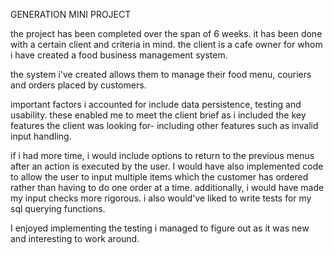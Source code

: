 GENERATION MINI PROJECT

the project has been completed over the span of 6 weeks. it has been done with a certain client and criteria in mind. the client is a cafe owner for whom i have created a food business management system.

the system i've created allows them to manage their food menu, couriers and orders placed by customers. 

important factors i accounted for include data persistence, testing and usability. these enabled me to meet the client brief as i included the key features the client was looking for- including other features such as invalid input handling. 

if i had more time, i would include options to return to the previous menus after an action is executed by the user. I would have also implemented code to allow the user to input multiple items which the customer has ordered rather than having to do one order at a time. additionally, i would have made my input checks more rigorous. i also would've liked to write tests for my sql querying functions.

I enjoyed implementing the testing i managed to figure out as it was new and interesting to work around. 